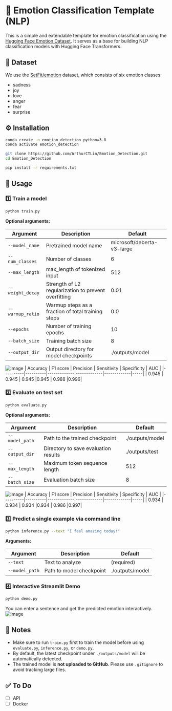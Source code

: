 # 🧠 Emotion Classification Template (NLP)

This is a simple and extendable template for emotion classification using the [Hugging Face Emotion Dataset](https://huggingface.co/datasets/setfit/emotion). It serves as a base for building NLP classification models with Hugging Face Transformers.

## 📂 Dataset

We use the [SetFit/emotion](https://huggingface.co/datasets/setfit/emotion) dataset, which consists of six emotion classes:
- sadness
- joy
- love
- anger
- fear
- surprise

## ⚙️ Installation

```bash
conda create -n emotion_detection python=3.8
conda activate emotion_detection

git clone https://github.com/ArthurCTLin/Emotion_Detection.git
cd Emotion_Detection

pip install -r requirements.txt
```

## 🚀 Usage

### 1️⃣ Train a model
```bash
python train.py
```

**Optional arguments:**

| Argument         | Description                         | Default                        |
|------------------|-------------------------------------|--------------------------------|
| `--model_name`   | Pretrained model name               | microsoft/deberta-v3-large     |
| `--num_classes`  | Number of classes                   | 6                              |
| `--max_length`   | max_length of tokenized input       | 512                            |
| `--weight_decay` | Strength of L2 regularization to prevent overfitting | 0.01          |
| `--warmup_ratio` | Warmup steps as a fraction of total training steps           | 0.0                             |
| `--epochs`       | Number of training epochs           | 10                             |
| `--batch_size`   | Training batch size                 | 8                              |
| `--output_dir`   | Output directory for model checkpoints | ./outputs/model             |

![image](https://github.com/user-attachments/assets/295aaf0e-09ec-4c6b-892d-8122822a7fcd)
| Accuracy | F1 score | Precision   | Sensitivity | Specificity | AUC |
|----------|----------|-------------|-------------|-------------|-----|
| 0.945    | 0.945    | 0.945       |0.945        | 0.988       |0.996|

### 2️⃣ Evaluate on test set
```bash
python evaluate.py
```

**Optional arguments:**

| Argument         | Description                         | Default                     |
|------------------|-------------------------------------|-----------------------------|
| `--model_path`   | Path to the trained checkpoint      | ./outputs/model             |
| `--output_dir`   | Directory to save evaluation results| ./outputs/test              |
| `--max_length`   | Maximum token sequence length       | 512                         |
| `--batch_size`   | Evaluation batch size               | 8                           |

![image](https://github.com/user-attachments/assets/db6d9c3c-569b-49fc-a8f7-65c072275bbc)
| Accuracy | F1 score | Precision   | Sensitivity | Specificity | AUC |
|----------|----------|-------------|-------------|-------------|-----|
| 0.934    | 0.934    | 0.934       |0.934        | 0.986       |0.997|

### 3️⃣ Predict a single example via command line
```bash
python inference.py --text "I feel amazing today!"
```

**Arguments:**

| Argument         | Description                         | Default             |
|------------------|-------------------------------------|---------------------|
| `--text`         | Text to analyze                     | (required)          |
| `--model_path`   | Path to model checkpoint            | ./outputs/model     |

### 4️⃣ Interactive Streamlit Demo
```bash
python demo.py
```
You can enter a sentence and get the predicted emotion interactively.
![image](https://github.com/user-attachments/assets/95dfd253-e9b2-4e6e-a16d-e25a4fa3e269)


## 📌 Notes

- Make sure to run `train.py` first to train the model before using `evaluate.py`, `inference.py`, or `demo.py`.
- By default, the latest checkpoint under `./outputs/model` will be automatically detected.
- The trained model is **not uploaded to GitHub**. Please use `.gitignore` to avoid tracking large files.

## ✅ To Do

- [ ] API
- [ ] Docker 
